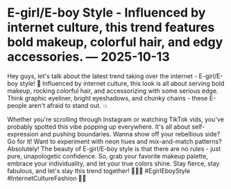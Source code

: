 # E-girl/E-boy Style - Influenced by internet culture, this trend features bold makeup, colorful hair, and edgy accessories. — 2025-10-13

Hey guys, let's talk about the latest trend taking over the internet - E-girl/E-boy style! 🌟 Influenced by internet culture, this look is all about serving bold makeup, rocking colorful hair, and accessorizing with some serious edge. Think graphic eyeliner, bright eyeshadows, and chunky chains - these E-people aren't afraid to stand out. 💥

Whether you're scrolling through Instagram or watching TikTok vids, you've probably spotted this vibe popping up everywhere. It's all about self-expression and pushing boundaries. Wanna show off your rebellious side? Go for it! Want to experiment with neon hues and mix-and-match patterns? Absolutely! The beauty of E-girl/E-boy style is that there are no rules - just pure, unapologetic confidence. So, grab your favorite makeup palette, embrace your individuality, and let your true colors shine. Stay fierce, stay fabulous, and let's slay this trend together! 💅🏼🔥 #EgirlEboyStyle #InternetCultureFashion 🖤🌈